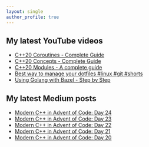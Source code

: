 ```yaml
---
layout: single
author_profile: true
---
```


## My latest YouTube videos

<!--START_SECTION:youtube-->
* [C++20 Coroutines - Complete Guide](https://www.youtube.com/watch?v=w-dmOHhBX9o)
* [C++20 Concepts  - Complete Guide](https://www.youtube.com/watch?v=1So7onMFxJM)
* [C++20 Modules - A complete guide](https://www.youtube.com/watch?v=WRCwciJ5MTE)
* [Best way to manage your dotfiles #linux #git #shorts](https://www.youtube.com/watch?v=LHrB4TcU1JM)
* [Using Golang with Bazel - Step by Step](https://www.youtube.com/watch?v=mXLrk0ipwz4)
<!--END_SECTION:youtube-->

## My latest Medium posts

<!--START_SECTION:medium-->
* [Modern C++ in Advent of Code: Day 24](https://medium.com/@simontoth/modern-c-in-advent-of-code-day-24-ac5bcd5d26c0?source=rss-1e1de1006a93------2)
* [Modern C++ in Advent of Code: Day 23](https://medium.com/@simontoth/modern-c-in-advent-of-code-day-23-518f9bc6ce2c?source=rss-1e1de1006a93------2)
* [Modern C++ in Advent of Code: Day 22](https://medium.com/@simontoth/modern-c-in-advent-of-code-day-22-ab401426e780?source=rss-1e1de1006a93------2)
* [Modern C++ in Advent of Code: Day 21](https://medium.com/@simontoth/modern-c-in-advent-of-code-day-21-e764a97d3f0e?source=rss-1e1de1006a93------2)
* [Modern C++ in Advent of Code: Day 20](https://medium.com/@simontoth/modern-c-in-advent-of-code-day-20-7a4dd197c7fb?source=rss-1e1de1006a93------2)
<!--END_SECTION:medium-->